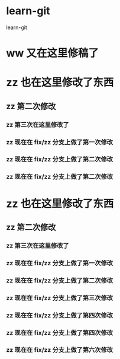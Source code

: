 # learn-git

learn-git

# ww 又在这里修稿了

# zz 也在这里修改了东西

## zz 第二次修改

### zz 第三次在这里修改了

### zz 现在在 fix/zz 分支上做了第一次修改

### zz 现在在 fix/zz 分支上做了第二次修改

### zz 现在在 fix/zz 分支上做了第二次修改

# zz 也在这里修改了东西

## zz 第二次修改

### zz 第三次在这里修改了

### zz 现在在 fix/zz 分支上做了第一次修改

### zz 现在在 fix/zz 分支上做了第二次修改

### zz 现在在 fix/zz 分支上做了第三次修改

### zz 现在在 fix/zz 分支上做了第四次修改

### zz 现在在 fix/zz 分支上做了第四次修改

### zz 现在在 fix/zz 分支上做了第六次修改
